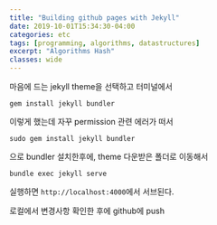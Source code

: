 ```yaml
---
title: "Building github pages with Jekyll"
date: 2019-10-01T15:34:30-04:00
categories: etc
tags: [programming, algorithms, datastructures]
excerpt: "Algorithms Hash"
classes: wide
---
```


마음에 드는 jekyll theme을 선택하고 터미널에서

```
gem install jekyll bundler
```

이렇게 했는데 자꾸 permission 관련 에러가 떠서

```
sudo gem install jekyll bundler
```

으로 bundler 설치한후에, theme 다운받은 폴더로 이동해서

```
bundle exec jekyll serve
```

실행하면 `http://localhost:4000`에서 서브된다.

로컬에서 변경사항 확인한 후에 github에 push
